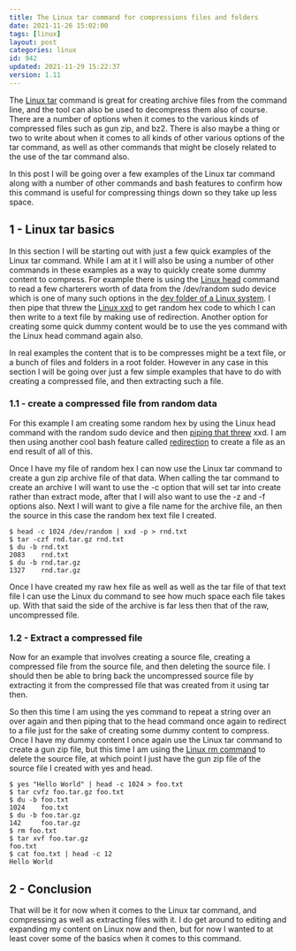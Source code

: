 ```yaml
---
title: The Linux tar command for compressions files and folders
date: 2021-11-26 15:02:00
tags: [linux]
layout: post
categories: linux
id: 942
updated: 2021-11-29 15:22:37
version: 1.11
---
```


The [Linux tar](https://linux.die.net/man/1/tar) command is great for creating archive files from the command line, and the tool can also be used to decompress them also of course. There are a number of options when it comes to the various kinds of compressed files such as gun zip, and bz2. There is also maybe a thing or two to write about when it comes to all kinds of other various options of the tar command, as well as other commands that might be closely related to the use of the tar command also.

In this post I will be going over a few examples of the Linux tar command along with a number of other commands and bash features to confirm how this command is useful for compressing things down so they take up less space.

<!-- more -->

## 1 - Linux tar basics

In this section I will be starting out with just a few quick examples of the Linux tar command. While I am at it I will also be using a number of other commands in these examples as a way to quickly create some dummy content to compress. For example there is using the [Linux head](/2021/03/10/linux-head) command to read a few charterers worth of data from the \/dev\/random sudo device which is one of many such options in the [dev folder of a Linux system](/2021/11/17/linux-folders-dev/). I then pipe that threw the [Linux xxd](/2021/11/19/linux-xxd) to get random hex code to which I can then write to a text file by making use of redirection. Another option for creating some quick dummy content would be to use the yes command with the Linux head command again also.

In real examples the content that is to be compresses might be a text file, or a bunch of files and folders in a root folder. However in any case in this section I will be going over just a few simple examples that have to do with creating a compressed file, and then extracting such a file.

### 1.1 - create a compressed file from random data

For this example I am creating some random hex by using the Linux head command with the random sudo device and then [piping that threw](/2020/10/09/linux-pipe/) xxd. I am then using another cool bash feature called [redirection](/2020/10/02/linux-redirection/) to create a file as an end result of all of this.

 Once I have my file of random hex I can now use the Linux tar command to create a gun zip archive file of that data. When calling the tar command to create an archive I will want to use the -c option that will set tar into create rather than extract mode, after that I will also want to use the -z and -f options also. Next I will want to give a file name for the archive file, an then the source in this case the random hex text file I created.

```
$ head -c 1024 /dev/random | xxd -p > rnd.txt
$ tar -czf rnd.tar.gz rnd.txt
$ du -b rnd.txt
2083	rnd.txt
$ du -b rnd.tar.gz
1327	rnd.tar.gz
```

Once I have created my raw hex file as well as well as the tar file of that text file I can use the Linux du command to see how much space each file takes up. With that said the side of the archive is far less then that of the raw, uncompressed file.

### 1.2 - Extract a compressed file

Now for an example that involves creating a source file, creating a compressed file from the source file, and then deleting the source file. I should then be able to bring back the uncompressed source file by extracting it from the compressed file that was created from it using tar then.

So then this time I am using the yes command to repeat a string over an over again and then piping that to the head command once again to redirect to a file just for the sake of creating some dummy content to compress. Once I have my dummy content I once again use the Linux tar command to create a gun zip file, but this time I am using the [Linux rm command](/2021/07/05/linux-rm/) to delete the source file, at which point I just have the gun zip file of the source file I created with yes and head.

```
$ yes "Hello World" | head -c 1024 > foo.txt
$ tar cvfz foo.tar.gz foo.txt
$ du -b foo.txt
1024    foo.txt
$ du -b foo.tar.gz
142     foo.tar.gz
$ rm foo.txt
$ tar xvf foo.tar.gz
foo.txt
$ cat foo.txt | head -c 12
Hello World
```

## 2 - Conclusion

That will be it for now when it comes to the Linux tar command, and compressing as well as extracting files with it. I do get around to editing and expanding my content on Linux now and then, but for now I wanted to at least cover some of the basics when it comes to this command.

